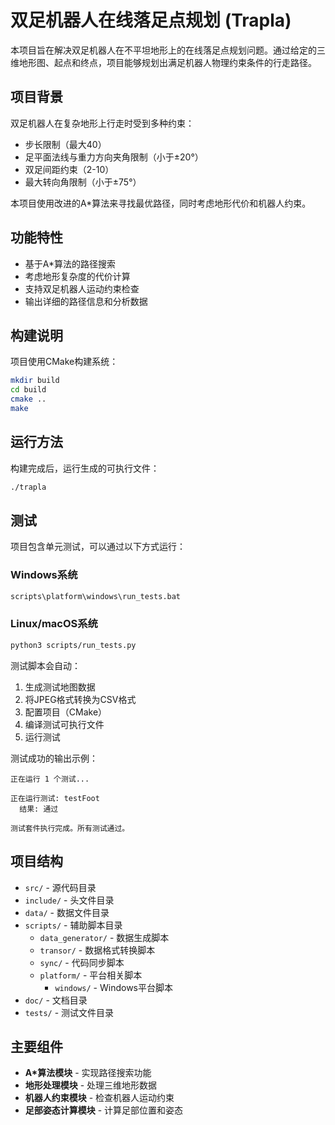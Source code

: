 # 双足机器人在线落足点规划 (Trapla)

本项目旨在解决双足机器人在不平坦地形上的在线落足点规划问题。通过给定的三维地形图、起点和终点，项目能够规划出满足机器人物理约束条件的行走路径。

## 项目背景

双足机器人在复杂地形上行走时受到多种约束：

- 步长限制（最大40）
- 足平面法线与重力方向夹角限制（小于±20°）
- 双足间距约束（2-10）
- 最大转向角限制（小于±75°）

本项目使用改进的A*算法来寻找最优路径，同时考虑地形代价和机器人约束。

## 功能特性

- 基于A*算法的路径搜索
- 考虑地形复杂度的代价计算
- 支持双足机器人运动约束检查
- 输出详细的路径信息和分析数据

## 构建说明

项目使用CMake构建系统：

```bash
mkdir build
cd build
cmake ..
make
```

## 运行方法

构建完成后，运行生成的可执行文件：

```bash
./trapla
```

## 测试

项目包含单元测试，可以通过以下方式运行：

### Windows系统

```cmd
scripts\platform\windows\run_tests.bat
```

### Linux/macOS系统

```bash
python3 scripts/run_tests.py
```

测试脚本会自动：

1. 生成测试地图数据
2. 将JPEG格式转换为CSV格式
3. 配置项目（CMake）
4. 编译测试可执行文件
5. 运行测试

测试成功的输出示例：

```example
正在运行 1 个测试...

正在运行测试: testFoot
  结果: 通过

测试套件执行完成。所有测试通过。
```

## 项目结构

- `src/` - 源代码目录
- `include/` - 头文件目录
- `data/` - 数据文件目录
- `scripts/` - 辅助脚本目录
  - `data_generator/` - 数据生成脚本
  - `transor/` - 数据格式转换脚本
  - `sync/` - 代码同步脚本
  - `platform/` - 平台相关脚本
    - `windows/` - Windows平台脚本
- `doc/` - 文档目录
- `tests/` - 测试文件目录

## 主要组件

- **A*算法模块** - 实现路径搜索功能
- **地形处理模块** - 处理三维地形数据
- **机器人约束模块** - 检查机器人运动约束
- **足部姿态计算模块** - 计算足部位置和姿态

